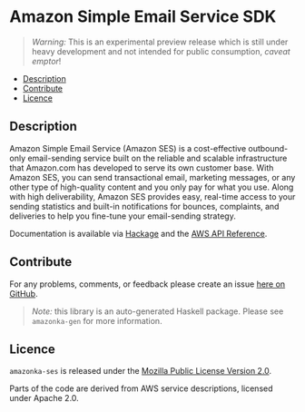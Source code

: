 # Amazon Simple Email Service SDK

> _Warning:_ This is an experimental preview release which is still under heavy development and not intended for public consumption, _caveat emptor_!

* [Description](#description)
* [Contribute](#contribute)
* [Licence](#licence)

## Description

Amazon Simple Email Service (Amazon SES) is a cost-effective outbound-only
email-sending service built on the reliable and scalable infrastructure that
Amazon.com has developed to serve its own customer base. With Amazon SES, you
can send transactional email, marketing messages, or any other type of
high-quality content and you only pay for what you use. Along with high
deliverability, Amazon SES provides easy, real-time access to your sending
statistics and built-in notifications for bounces, complaints, and deliveries
to help you fine-tune your email-sending strategy.

Documentation is available via [Hackage](http://hackage.haskell.org/package/amazonka-ses)
and the [AWS API Reference](http://docs.aws.amazon.com/ses/latest/APIReference/Welcome.html).


## Contribute

For any problems, comments, or feedback please create an issue [here on GitHub](https://github.com/brendanhay/amazonka/issues).

> _Note:_ this library is an auto-generated Haskell package. Please see `amazonka-gen` for more information.


## Licence

`amazonka-ses` is released under the [Mozilla Public License Version 2.0](http://www.mozilla.org/MPL/).

Parts of the code are derived from AWS service descriptions, licensed under Apache 2.0.
